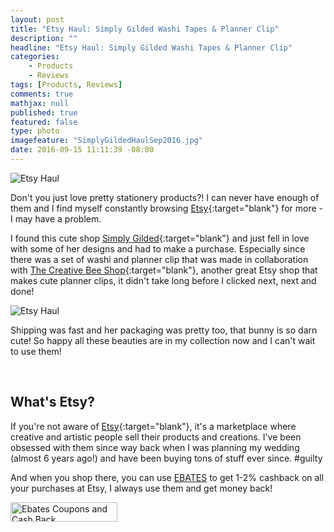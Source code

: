 ```yaml
---
layout: post
title: "Etsy Haul: Simply Gilded Washi Tapes & Planner Clip"
description: ""
headline: "Etsy Haul: Simply Gilded Washi Tapes & Planner Clip"
categories: 
    - Products
    - Reviews
tags: [Products, Reviews]
comments: true
mathjax: null
published: true
featured: false
type: photo
imagefeature: "SimplyGildedHaulSep2016.jpg"
date: 2016-09-15 11:11:39 -08:00
---
```


![Etsy Haul](http://whatsupmailbox.com/images/SimplyGildedHaulSep2016.jpg)

Don't you just love pretty stationery products?! I can never have enough of them and I find myself constantly browsing [Etsy](https://www.etsy.com){:target="blank"} for more - I may have a problem.

I found this cute shop [Simply Gilded](https://www.etsy.com/shop/SimplyGildedCo?ref=l2-shopheader-name){:target="blank"} and just fell in love with some of her designs and had to make a purchase. Especially since there was a set of washi and planner clip that was made in collaboration with [The Creative Bee Shop](https://www.etsy.com/shop/TheCreativeBeeShop?ref=shop_sugg){:target="blank"}, another great Etsy shop that makes cute planner clips, it didn't take long before I clicked next, next and done!

![Etsy Haul](http://whatsupmailbox.com/images/SimplyGildedPackagingHaulSep2016.jpg)

Shipping was fast and her packaging was pretty too, that bunny is so darn cute! So happy all these beauties are in my collection now and I can't wait to use them!

<br>

<H2>What's Etsy?</H2>

If you're not aware of [Etsy](https://www.etsy.com){:target="blank"}, it's a marketplace where creative and artistic people sell their products and creations. I've been obsessed with them since way back when I was planning my wedding (almost 6 years ago!) and have been buying tons of stuff ever since. #guilty

And when you shop there, you can use <a href="http://www.ebates.com/rf.do?referrerid=nFbj2DqrCN%2BpB5AWKzmAFQ%3D%3D&eeid=30337" target="_blank">EBATES</a> to get 1-2% cashback on all your purchases at Etsy, I always use them and get money back!</p>

<a href='http://www.ebates.com/rf.do?referrerid=nFbj2DqrCN%2BpB5AWKzmAFQ%3D%3D&eeid=28585' target='_blank' rel='nofollow'><img src='http://www.ebates.com/referral/2012/global_files/images/ebates_logo.png' alt='Ebates Coupons and Cash Back' height='31' width='171' border='0'/></a>
